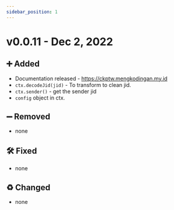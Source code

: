 ```yaml
---
sidebar_position: 1
---
```



# v0.0.11 - Dec 2, 2022

## ➕ Added

- Documentation released - https://ckptw.mengkodingan.my.id
- `ctx.decodeJid(jid)` - To transform to clean jid.
- `ctx.sender()` - get the sender jid 
- `config` object in ctx.

## ➖ Removed

- none

## 🛠 Fixed

- none

## ♻ Changed

- none